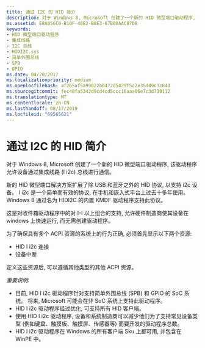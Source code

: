 ```yaml
---
title: 通过 I2C 的 HID 简介
description: 对于 Windows 8, Microsoft 创建了一个新的 HID 微型端口驱动程序, 该驱动程序允许设备通过集成线路 (I i2c) 总线进行通信。
ms.assetid: E8A056C0-B10F-48E2-B8E3-67B00AAC87D8
keywords:
- HID 微型端口驱动程序
- 集成线路
- I2C 总线
- HIDI2C.sys
- 简单外围总线
- SPB
- GPIO
ms.date: 04/20/2017
ms.localizationpriority: medium
ms.openlocfilehash: af265af5a99022b0472d5429f5c2e35d49c3c84d
ms.sourcegitcommit: fec48fa5342d9cd4cd5ccc16aaa06e7c3d730112
ms.translationtype: MT
ms.contentlocale: zh-CN
ms.lasthandoff: 08/17/2019
ms.locfileid: "69565621"
---
```

# <a name="introduction-to-hid-over-i2c"></a>通过 I2C 的 HID 简介


对于 Windows 8, Microsoft 创建了一个新的 HID 微型端口驱动程序, 该驱动程序允许设备通过集成线路 (I i2c) 总线进行通信。

新的 HID 微型端口解决方案扩展了除 USB 和蓝牙之外的 HID 协议, 以支持 i2c 设备。 I i2c 是一个简单而有效的协议, 在手机和嵌入式平台上过去十多年使用。 Windows 8 通过名为 HIDI2C 的内置 KMDF 驱动程序支持此协议。

这是对收件箱驱动程序中的对 I-I 以上组合的支持, 允许硬件制造商使其设备在 windows 上快速运行, 而无需创建驱动程序。

为了确保具有多个 ACPI 资源的系统上的行为正确, 必须首先显示以下两个资源:

-   HID I i2c 连接
-   设备中断

定义这些资源后, 可以遵循其他类型的其他 ACPI 资源。

*重要说明:*

-   目前, HID I i2c 驱动程序针对支持简单外围总线 (SPB) 和 GPIO 的 SoC 系统。 将来, Microsoft 可能会在非 SoC 系统上支持此驱动程序。
-   HID I i2c 驱动程序经过优化, 可支持所有 HID 客户端。
-   使用 HID I i2c 驱动程序, 设备和系统制造商可以减少他们为了支持常见设备类型 (例如键盘、触摸板、触摸屏、传感器等) 而要开发的驱动程序总数。
-   HID I i2c 驱动程序在 Windows 的所有客户端 Sku 上都可用, 并包含在 WinPE 中。

 

 




